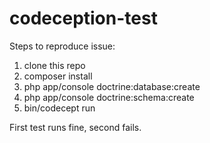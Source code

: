 codeception-test
================

Steps to reproduce issue:

1. clone this repo
2. composer install
3. php app/console doctrine:database:create
4. php app/console doctrine:schema:create
5. bin/codecept run

First test runs fine, second fails.
